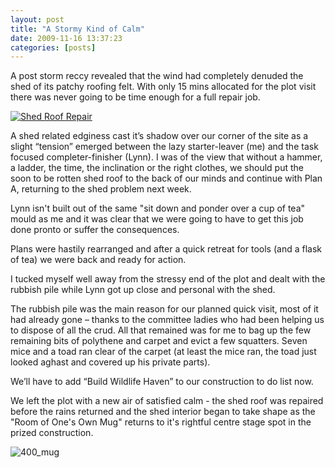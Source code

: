 ```yaml
---
layout: post
title: "A Stormy Kind of Calm"
date: 2009-11-16 13:37:23
categories: [posts]
---
```


A post storm reccy revealed that the wind had completely denuded the shed of its patchy roofing felt. With only 15 mins allocated for the plot visit there was never going to be time enough for a full repair job.

[![Shed Roof Repair](https://farm3.static.flickr.com/2726/4106881738_0bcd2d864b_m.jpg)](https://www.flickr.com/photos/warriorwomen/4106881738/ "Shed Roof Repair by warriorwomen, on Flickr")

A shed related edginess cast it’s shadow over our corner of the site as a slight “tension” emerged between the lazy starter-leaver (me) and the task focused completer-finisher (Lynn). I was of the view that without a hammer, a ladder, the time, the inclination or the right clothes, we should put the soon to be rotten shed roof to the back of our minds and continue with Plan A, returning to the shed problem next week.

Lynn isn't built out of the same "sit down and ponder over a cup of tea" mould as me and it was clear that we were going to have to get this job done pronto or suffer the consequences.

Plans were hastily rearranged and after a quick retreat for tools (and a flask of tea) we were back and ready for action.

I tucked myself well away from the stressy end of the plot and dealt with the rubbish pile while Lynn got up close and personal with the shed.

The rubbish pile was the main reason for our planned quick visit, most of it had already gone – thanks to the committee ladies who had been helping us to dispose of all the crud. All that remained was for me to bag up the few remaining bits of polythene and carpet and evict a few squatters. Seven mice and a toad ran clear of the carpet (at least the mice ran, the toad just looked aghast and covered up his private parts).

We’ll have to add “Build Wildlife Haven” to our construction to do list now.

We left the plot with a new air of satisfied calm - the shed roof was repaired before the rains returned and the shed interior began to take shape as the "Room of One's Own Mug" returns to it's rightful centre stage spot in the prized construction.

![400_mug](https://www.earthwoman.co.uk/wp-content/uploads/2009/11/400_mug.jpg)
